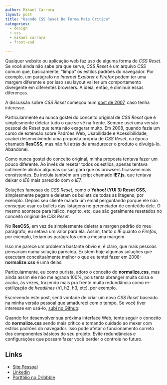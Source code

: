 ```yaml
---
author: Mikael Carrara
layout: post
title: "Usando CSS Reset De Forma Mais Crítica"
categories:
  - design
  - css
  - mikael carrara
  - front-end

---
```


Qualquer website ou aplicação web faz uso de alguma forma de *CSS Reset*. Se você ainda não sabe pra que serve, *CSS Reset* é um arquivo *CSS* comum que, basicamente, "limpa" os estilos padrões do navegador. Por exemplo, um parágrafo no *Internet Explorer* e *Firefox* podem ter uma margem diferente e por isso seu layout vai ter um comportamento divergente em diferentes browsers. A ideia, então, é diminuir essas diferenças.

<!--more-->

A discussão sobre *CSS Reset* começou num <a href="http://meyerweb.com/eric/thoughts/2007/04/18/reset-reasoning/">post de 2007</a>, caso tenha interesse.

Particularmente eu nunca gostei do conceito original de *CSS Reset* que é simplesmente deletar tudo o que se vê na frente. Sempre usei uma versão pessoal de Reset que tenta não exagerar muito. Em 2008, quando fazia um curso de extensão sobre Padrões Web, Usabilidade e Acessibilidade, acabei desenvolvendo uma proposta própria de *CSS Reset*, na época chamado **ResCSS**, mas não fui atrás de amadurecer o produto e divulgá-lo. Abandonei.

Como nunca gostei do conceito original, minha proposta tentava fazer um pouco diferente. Ao invés de resetar todos os estilos, apenas tentava sutilmente alinhar algumas coisas para que os browsers ficassem mais consistentes. Eu incluía também um script chamado **IE7.js**, que tentava deixar o *IE6* mais parecido com o *IE7*.

Soluções famosas de *CSS Reset*, como o **Yahoo! (YUI 3) Reset CSS**, simplesmente pegam e deletam os bullets de todas as litagens, por exemplo. Depois seu cliente manda um email perguntando porque ele não consegue usar os bullets das listagens no gerenciador de conteúdo dele. O mesmo acontece para itálico, negrito, etc, que são geralmente resetados no conceito original de *CSS Reset*.

No **ResCSS**, em vez de simplesmente deletar a margen padrão do meu parágrafo, eu setava um valor para ela. Assim, tanto o *IE* quanto o *Firefox*, por exemplo, teriam os parágrafos com a mesma margem.

Isso me parece um problema bastante óbvio e, é claro, que mais pessoas pensariam numa solução parecida. Existem hoje algumas soluções que executam conceitualmente melhor o que eu tentei fazer em 2008: **normalize.css** é uma delas.

Particularmente, eu como purista, adoro o conceito do **normalize.css**, mas ainda assim ele não me agrada 100%, pois tenta abranger muita coisa e acaba, às vezes, trazendo mais pra frente muita redundância como re-estilização de *headlines* (h1, h2, h3, etc), por exemplo.

Escrevendo este post, senti vontade de criar um novo *CSS Reset* baseado na minha versão pessoal que amadureci com o tempo. Se você tiver interesse em usá-lo, <a href="https://github.com/mikaelcarrara/css-healing">subi no Github</a>:

Quando for desenvolver sua próxima interface Web, tente seguir o conceito do **normalize.css** sendo mais crítico e tomando cuidado ao mexer com estilos padrões do navegador. Isso pode afetar o funcionamento correto dos componentes básicos do seu projeto. Evite redundâncias e configurações que possam fazer você perder o controle no futuro.

## Links

- [Site Pessoal](http://www.mikaelcarrara.com)
- [Linkedin](br.linkedin.com/in/mikaelcarrara/)
- [Portfólio no Dribbble](http://dribbble.com/mikaelcarrara)
